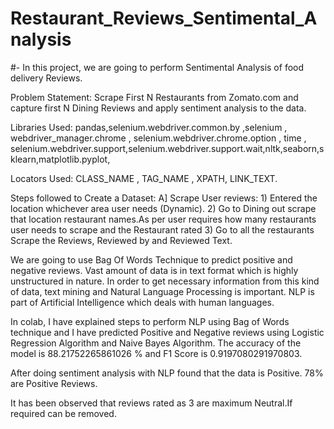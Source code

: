 # Restaurant_Reviews_Sentimental_Analysis

#- In this project, we are going to perform Sentimental Analysis of food delivery Reviews.

Problem Statement: Scrape First N Restaurants from Zomato.com and capture first N Dining Reviews and apply sentiment analysis to the data.

Libraries Used: pandas,selenium.webdriver.common.by ,selenium , webdriver_manager.chrome , selenium.webdriver.chrome.option , time , selenium.webdriver.support,selenium.webdriver.support.wait,nltk,seaborn,sklearn,matplotlib.pyplot,

Locators Used: CLASS_NAME , TAG_NAME , XPATH, LINK_TEXT.

Steps followed to Create a Dataset: A] Scrape User reviews: 1) Entered the location whichever area user needs (Dynamic). 2) Go to Dining out scrape that location restaurant names.As per user requires how many restaurants user needs to scrape and the Restaurant rated 3) Go to all the restaurants Scrape the Reviews, Reviewed by and Reviewed Text.

We are going to use Bag Of Words Technique to predict positive and negative reviews. Vast amount of data is in text format which is highly unstructured in nature. In order to get necessary information from this kind of data, text mining and Natural Language Processing is important. NLP is part of Artificial Intelligence which deals with human languages.

In colab, I have explained steps to perform NLP using Bag of Words technique and I have predicted Positive and Negative reviews using Logistic Regression Algorithm and Naive Bayes Algorithm. The accuracy of the model is 88.21752265861026 % and F1 Score is 0.9197080291970803.

After doing sentiment analysis with NLP found that the data is Positive. 78% are Positive Reviews.

It has been observed that reviews rated as 3 are maximum Neutral.If required can be removed.
